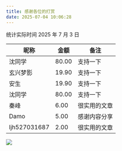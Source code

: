 ```yaml
---
title: 感谢各位的打赏
date: 2025-07-04 10:06:28
---
```


统计实际时间 2025 年 7 月 3 日

| 昵称         | 金额  | 备注         |
| ------------ | ----- | ------------ |
| 沈同学       | 80.00 | 支持一下     |
| 玄兴梦影     | 19.90 | 支持一下     |
| 安生         | 19.90 | 支持一下     |
| 沈同学       | 80.00 | 支持一下     |
| 秦峰         | 6.00  | 很实用的文章 |
| Damo         | 5.00  | 感谢内容分享 |
| ljh527031687 | 2.00  | 很实用的文章 |

![](https://dl.playground.lazycat.cloud/guidelines/459/9d64a5fd-8d84-4834-849b-21d5372dc2a5.jpg)
